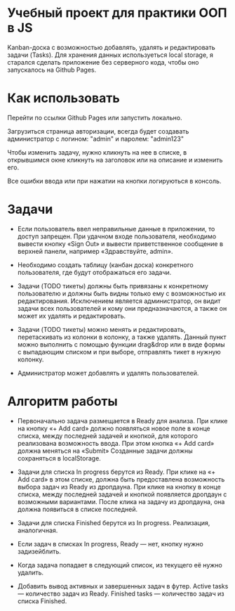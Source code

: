 # Учебный проект для практики ООП в JS
Kanban-доска с возможностью добавлять, удалять и редактировать задачи (Tasks). Для хранения данных используеться local storage, я старался сделать приложение без серверного кода, чтобы оно запускалось на Github Pages.

# Как использовать
Перейти по ссылки Github Pages или запустить локально.

Загрузиться страница авторизации, всегда будет создавать администратор с логином: "admin" и паролем: "admin123"

Чтобы изменить задачу, нужно кликнуть на нее в списке, в открывшимся окне кликнуть на заголовок или на описание и изменить его.

Все ошибки ввода или при нажатии на кнопки логируються в консоль.
# Задачи

- Если пользователь ввел неправильные данные в приложении, то доступ запрещен.
При удачном входе пользователя, необходимо вывести кнопку «Sign Out» и вывести приветственное сообщение в верхней панели, например «Здравствуйте, admin».

- Необходимо создать таблицу (канбан доска) конкретного пользователя, где будут отображаться его задачи.

- Задачи (TODO тикеты) должны быть привязаны к конкретному пользователю и должны быть видны только ему с возможностью их редактирования. Исключением является администратор, он видит задачи всех пользователей и кому они предназначаются, а также он может их удалять и редактировать.

- Задачи (TODO тикеты) можно менять и редактировать, перетаскивать из колонки в колонку, а также удалять. Данный пункт можно выполнить с помощью функции drag&drop или в виде формы с выпадающим списком и при выборе, отправлять тикет в нужную колонку.

- Администратор может добавлять и удалять пользователей.

# Алгоритм работы
* Первоначально задача размещается в Ready для анализа. При клике на кнопку «+ Add card» должно появляться новое поле в конце списка, между последней задачей и кнопкой, для которого реализована возможность ввода. При этом кнопка «+ Add card» должна меняться на «Submit» Созданные задачи должны сохраняться в localStorage.

* Задачи для списка In progress берутся из Ready. При клике на «+ Add card» в этом списке, должна быть предоставлена возможность выбора задач из Ready из дропдауна. При клике на кнопку в конце списка, между последней задачей и кнопкой появляется дропдаун с возможными вариантами. После клика на задачу из дропдауна, она должна появиться в списке последней.

* Задачи для списка Finished берутся из In progress. Реализация, аналогичная.

* Если задач в списках In progress, Ready — нет, кнопку нужно задизейблить.

* Когда задача попадает в следующий список, из текущего её нужно удалить.

* Добавить вывод активных и завершенных задач в футер. Active tasks — количество задач из Ready. Finished tasks — количество задач из списка Finished.
